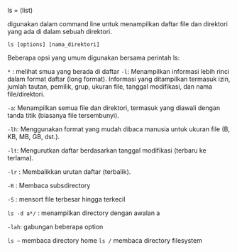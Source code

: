 ls = (list)

digunakan dalam command line untuk menampilkan daftar file dan direktori yang ada di dalam sebuah direktori.

`ls [options] [nama_direktori]`


Beberapa opsi yang umum digunakan bersama perintah ls:

`*` : melihat smua yang berada di daftar
`-l`: Menampilkan informasi lebih rinci dalam format daftar (long format). Informasi yang ditampilkan termasuk izin, jumlah tautan, pemilik, grup, ukuran file, tanggal modifikasi, dan nama file/direktori.

`-a`: Menampilkan semua file dan direktori, termasuk yang diawali dengan tanda titik (biasanya file tersembunyi).

`-lh`: Menggunakan format yang mudah dibaca manusia untuk ukuran file (B, KB, MB, GB, dst.).

`-lt`: Mengurutkan daftar berdasarkan tanggal modifikasi (terbaru ke terlama).

`-lr` : Membalikkan urutan daftar (terbalik).

`-R` : Membaca subsdirectory

`-S` : mensort file terbesar hingga terkecil

`ls -d a*/` :  menampilkan directory dengan awalan a


`-lah`:  gabungan beberapa option

`ls ~` membaca directory home 
`ls /` membaca directory filesystem 

